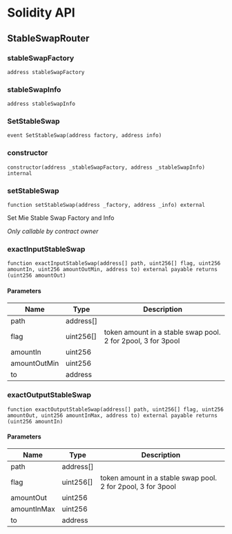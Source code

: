 # Solidity API

## StableSwapRouter

### stableSwapFactory

```solidity
address stableSwapFactory
```

### stableSwapInfo

```solidity
address stableSwapInfo
```

### SetStableSwap

```solidity
event SetStableSwap(address factory, address info)
```

### constructor

```solidity
constructor(address _stableSwapFactory, address _stableSwapInfo) internal
```

### setStableSwap

```solidity
function setStableSwap(address _factory, address _info) external
```

Set Mie Stable Swap Factory and Info

_Only callable by contract owner_

### exactInputStableSwap

```solidity
function exactInputStableSwap(address[] path, uint256[] flag, uint256 amountIn, uint256 amountOutMin, address to) external payable returns (uint256 amountOut)
```

#### Parameters

| Name         | Type      | Description                                                  |
| ------------ | --------- | ------------------------------------------------------------ |
| path         | address[] |                                                              |
| flag         | uint256[] | token amount in a stable swap pool. 2 for 2pool, 3 for 3pool |
| amountIn     | uint256   |                                                              |
| amountOutMin | uint256   |                                                              |
| to           | address   |                                                              |

### exactOutputStableSwap

```solidity
function exactOutputStableSwap(address[] path, uint256[] flag, uint256 amountOut, uint256 amountInMax, address to) external payable returns (uint256 amountIn)
```

#### Parameters

| Name        | Type      | Description                                                  |
| ----------- | --------- | ------------------------------------------------------------ |
| path        | address[] |                                                              |
| flag        | uint256[] | token amount in a stable swap pool. 2 for 2pool, 3 for 3pool |
| amountOut   | uint256   |                                                              |
| amountInMax | uint256   |                                                              |
| to          | address   |                                                              |
